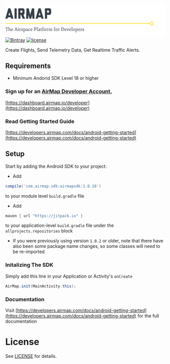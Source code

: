 ![AirMap: The Airspace Platform for Developers](AirMap.png)
[![Bintray](https://img.shields.io/bintray/v/airmapio/maven/com.airmap.airmapsdk.svg)](http://jcenter.bintray.com/com/airmap/airmapsdk/airmapsdk/)
[![license](https://img.shields.io/github/license/airmap/AirMapSDK-Android.svg)](https://github.com/airmap/AirMapSDK-Android/blob/master/LICENSE)

Create Flights, Send Telemetry Data, Get Realtime Traffic Alerts.

## Requirements
* Minimum Andorid SDK Level 18 or higher

### Sign up for an [AirMap Developer Account.](https://dashboard.airmap.io/developer/)

 [https://dashboard.airmap.io/developer](https://dashboard.airmap.io/developer)
 
 
### Read Getting Started Guide
[https://developers.airmap.com/docs/android-getting-started](https://developers.airmap.com/docs/android-getting-started)

## Setup

Start by adding the Android SDK to your project:

* Add 
```groovy
compile('com.airmap.sdk:airmapsdk:1.0.10')
``` 

to your module level `build.gradle` file

* Add 
```groovy
maven { url "https://jitpack.io" }
``` 

to your application-level `build.gradle` file under the `allprojects.repositories` block


* If you were previously using version `1.0.2` or older, note that there have also been some package name changes, so some classes will need to be re-imported



### Initalizing The SDK

Simply add this line in your Application or Activity's `onCreate`

```java
AirMap.init(MainActivity.this);
```

### Documentation
Visit [https://developers.airmap.com/docs/android-getting-started](https://developers.airmap.com/docs/android-getting-started) for the full documentation

# License
See [LICENSE](https://raw.githubusercontent.com/airmap/AirMapSDK-Android/master/LICENSE) for details.
